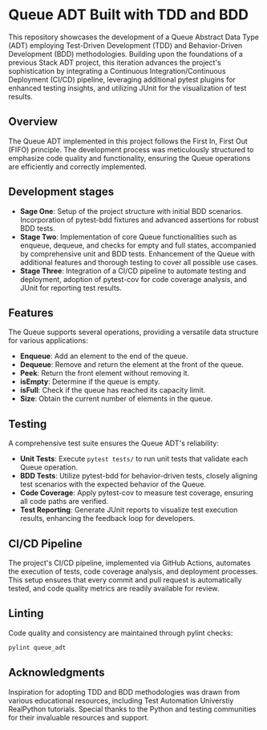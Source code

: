 # Queue ADT Built with TDD and BDD

This repository showcases the development of a Queue Abstract Data Type (ADT) employing Test-Driven Development (TDD) and Behavior-Driven Development (BDD) methodologies. Building upon the foundations of a previous Stack ADT project, this iteration advances the project's sophistication by integrating a Continuous Integration/Continuous Deployment (CI/CD) pipeline, leveraging additional pytest plugins for enhanced testing insights, and utilizing JUnit for the visualization of test results.

## Overview

The Queue ADT implemented in this project follows the First In, First Out (FIFO) principle. The development process was meticulously structured to emphasize code quality and functionality, ensuring the Queue operations are efficiently and correctly implemented.

## Development stages

- **Sage One**: Setup of the project structure with initial BDD scenarios. Incorporation of pytest-bdd fixtures and advanced assertions for robust BDD tests.
- **Stage Two**: Implementation of core Queue functionalities such as enqueue, dequeue, and checks for empty and full states, accompanied by comprehensive unit and BDD tests. Enhancement of the Queue with additional features and thorough testing to cover all possible use cases.
- **Stage Three**: Integration of a CI/CD pipeline to automate testing and deployment, adoption of pytest-cov for code coverage analysis, and JUnit for reporting test results.

## Features

The Queue supports several operations, providing a versatile data structure for various applications:

- **Enqueue**: Add an element to the end of the queue.
- **Dequeue**: Remove and return the element at the front of the queue.
- **Peek**: Return the front element without removing it.
- **isEmpty**: Determine if the queue is empty.
- **isFull**: Check if the queue has reached its capacity limit.
- **Size**: Obtain the current number of elements in the queue.

## Testing

A comprehensive test suite ensures the Queue ADT's reliability:

- **Unit Tests**: Execute `pytest tests/` to run unit tests that validate each Queue operation.
- **BDD Tests**: Utilize pytest-bdd for behavior-driven tests, closely aligning test scenarios with the expected behavior of the Queue.
- **Code Coverage**: Apply pytest-cov to measure test coverage, ensuring all code paths are verified.
- **Test Reporting**: Generate JUnit reports to visualize test execution results, enhancing the feedback loop for developers.

## CI/CD Pipeline

The project's CI/CD pipeline, implemented via GitHub Actions, automates the execution of tests, code coverage analysis, and deployment processes. This setup ensures that every commit and pull request is automatically tested, and code quality metrics are readily available for review.

## Linting

Code quality and consistency are maintained through pylint checks:

```bash
pylint queue_adt
```

## Acknowledgments

Inspiration for adopting TDD and BDD methodologies was drawn from various educational resources, including Test Automation Universtiy RealPython tutorials. Special thanks to the Python and testing communities for their invaluable resources and support.
